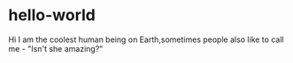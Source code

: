 # hello-world
Hi 
I am the coolest human being on Earth,sometimes people also
like to call me - "Isn't she amazing?"

